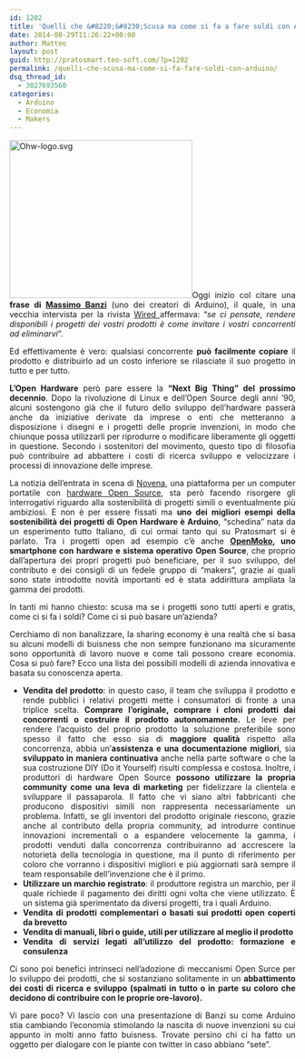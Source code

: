```yaml
---
id: 1202
title: 'Quelli che &#8220;&#8230;Scusa ma come si fa a fare soldi con Arduino?&#8221;'
date: 2014-08-29T11:26:22+00:00
author: Matteo
layout: post
guid: http://pratosmart.teo-soft.com/?p=1202
permalink: /quelli-che-scusa-ma-come-si-fa-fare-soldi-con-arduino/
dsq_thread_id:
  - 3027693560
categories:
  - Arduino
  - Economia
  - Makers
---
```

<p style="text-align: justify;">
  <a href="http://pratosmart.teo-soft.com/wp-content/uploads/2014/08/Ohw-logo.svg_.png"><img class="alignleft  wp-image-1203" src="http://pratosmart.teo-soft.com/wp-content/uploads/2014/08/Ohw-logo.svg_.png" alt="Ohw-logo.svg" width="322" height="278" srcset="http://pratosmart.teo-soft.com/wp-content/uploads/2014/08/Ohw-logo.svg_-1024x883.png 1024w, http://pratosmart.teo-soft.com/wp-content/uploads/2014/08/Ohw-logo.svg_.png 1187w" sizes="(max-width: 322px) 100vw, 322px" /></a>Oggi inizio col citare una <b>frase di </b><a href="http://www.massimobanzi.com/"><b>Massimo Banzi</b></a> (uno dei creatori di Arduino), il quale, in una vecchia intervista per la rivista <a href="http://www.wired.com/">Wired </a>affermava: “<i>se ci pensate, rendere disponibili i progetti dei vostri prodotti è come invitare i vostri concorrenti ad eliminarvi</i>“.
</p>

<p style="text-align: justify;">
  Ed effettivamente è vero: qualsiasi concorrente <b>può facilmente copiare</b> il prodotto e distribuirlo ad un costo inferiore se rilasciate il suo progetto in tutto e per tutto.
</p>

<p style="text-align: justify;">
  <b>L’Open Hardware</b> però pare essere la <b>“Next Big Thing” del prossimo decennio</b>. Dopo la rivoluzione di Linux e dell’Open Source degli anni ’90, alcuni sostengono già che il futuro dello sviluppo dell’hardware passerà anche da iniziative derivate da imprese o enti che metteranno a disposizione i disegni e i progetti delle proprie invenzioni, in modo che chiunque possa utilizzarli per riprodurre o modificare liberamente gli oggetti in questione. Secondo i sostenitori del movimento, questo tipo di filosofia può contribuire ad abbattere i costi di ricerca sviluppo e velocizzare i processi di innovazione delle imprese.
</p>

<p style="text-align: justify;">
  La notizia dell’entrata in scena di <a href="http://www.tomshw.it/cont/news/novena-e-un-computer-portatile-con-hardware-open-source/41863/1.html">Novena</a>, una piattaforma per un computer portatile con <a href="http://it.wikipedia.org/wiki/Hardware_libero">hardware Open Source</a>, sta però facendo risorgere gli interrogativi riguardo alla sostenibilità di progetti simili o eventualmente più ambiziosi. E non è per essere fissati ma <b>uno dei migliori esempi della sostenibilità dei progetti di Open Hardware è Arduino</b>, “schedina” nata da un esperimento tutto Italiano, di cui ormai tanto qui su Pratosmart si è parlato. Tra i progetti open ad esempio c’è anche <a href="http://www.openmoko.com/"><b>OpenMoko</b></a><b>, uno smartphone con hardware e sistema operativo Open Source</b>, che proprio dall’apertura dei propri progetti può beneficiare, per il suo sviluppo, del contributo e dei consigli di un fedele gruppo di “makers”, grazie ai quali sono state introdotte novità importanti ed è stata addirittura ampliata la gamma dei prodotti.
</p>

<p style="text-align: justify;">
  In tanti mi hanno chiesto: scusa ma se i progetti sono tutti aperti e gratis, come ci si fa i soldi? Come ci si può basare un’azienda?
</p>

<p style="text-align: justify;">
  Cerchiamo di non banalizzare, la sharing economy è una realtà che si basa su alcuni modelli di buisness che non sempre funzionano ma sicuramente sono opportunità di lavoro nuove e come tali possono creare economia. Cosa si può fare? Ecco una lista dei possibili modelli di azienda innovativa e basata su conoscenza aperta.
</p>

<ul style="text-align: justify;">
  <li>
    <b>Vendita del prodotto</b>: in questo caso, il team che sviluppa il prodotto e rende pubblici i relativi progetti mette i consumatori di fronte a una triplice scelta. <b>Comprare l’originale, comprare i cloni prodotti dai concorrenti o costruire il prodotto autonomamente.</b> Le leve per rendere l’acquisto del proprio prodotto la soluzione preferibile sono spesso il fatto che esso sia di <b>maggiore qualità</b> rispetto alla concorrenza, abbia un’<b>assistenza e una documentazione migliori</b>, sia <b>sviluppato in maniera continuativa</b> anche nella parte software o che la sua costruzione DIY (Do it Yourself) risulti complessa e costosa. Inoltre, i produttori di hardware Open Source <b>possono utilizzare la propria community come una leva di marketing</b> per fidelizzare la clientela e sviluppare il passaparola. Il fatto che vi siano altri fabbricanti che producono dispositivi simili non rappresenta necessariamente un problema. Infatti, se gli inventori del prodotto originale riescono, grazie anche al contributo della propria community, ad introdurre continue innovazioni incrementali o a espandere velocemente la gamma, i prodotti venduti dalla concorrenza contribuiranno ad accrescere la notorietà della tecnologia in questione, ma il punto di riferimento per coloro che vorranno i dispositivi migliori e più aggiornati sarà sempre il team responsabile dell’invenzione che è il primo.
  </li>
  <li>
    <b>Utilizzare un marchio registrato</b>: il produttore registra un marchio, per il quale richiede il pagamento dei diritti ogni volta che viene utilizzato. È un sistema già sperimentato da diversi progetti, tra i quali Arduino.
  </li>
  <li>
    <b>Vendita di prodotti complementari o basati sui prodotti open coperti da brevetto</b>
  </li>
  <li>
    <b>Vendita di manuali, libri o guide, utili per utilizzare al meglio il prodotto</b>
  </li>
  <li>
    <b>Vendita di servizi legati all’utilizzo del prodotto: formazione e consulenza</b>
  </li>
</ul>

<p style="text-align: justify;">
  Ci sono poi benefici intrinseci nell’adozione di meccanismi Open Surce per lo sviluppo dei prodotti, che si sostanziano solitamente in un <b>abbattimento dei costi di ricerca e sviluppo (spalmati in tutto o in parte su coloro che decidono di contribuire con le proprie ore-lavoro).</b>
</p>

<p style="text-align: justify;">
  Vi pare poco? Vi lascio con una presentazione di Banzi su come Arduino stia cambiando l’economia stimolando la nascita di nuove invenzioni su cui appunto in molti anno fatto buisness. Trovate persino chi ci ha fatto un oggetto per dialogare con le piante con twitter in caso abbiano &#8220;sete&#8221;.
</p>